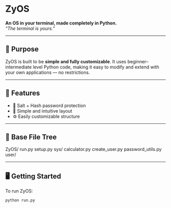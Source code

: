 # ZyOS

**An OS in your terminal, made completely in Python.**  
_“The terminal is yours.”_

---

## 🧠 Purpose

ZyOS is built to be **simple and fully customizable**. It uses beginner–intermediate level Python code, making it easy to modify and extend with your own applications — no restrictions.

---

## 🚀 Features

- 🧂 Salt + Hash password protection  
- 🎯 Simple and intuitive layout  
- ⚙️ Easily customizable structure  

---

## 📁 Base File Tree

ZyOS/ 
  run.py
  setup.py
  sys/
    calculator.py
    create_user.py
    password_utils.py
  user/

---

## 🖥️ Getting Started

To run ZyOS:

```bash
python run.py
